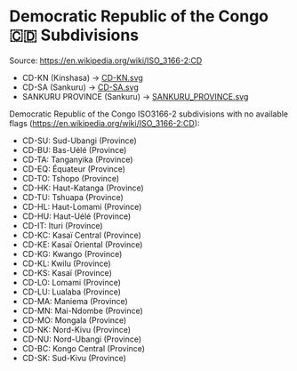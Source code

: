 # Democratic Republic of the Congo 🇨🇩 Subdivisions

Source: https://en.wikipedia.org/wiki/ISO_3166-2:CD

* CD-KN (Kinshasa) -> [CD-KN.svg](https://github.com/amckenna41/iso3166-flag-icons/blob/main/iso3166-2-icons/CD/CD-KN.svg)
* CD-SA (Sankuru) -> [CD-SA.svg](https://github.com/amckenna41/iso3166-flag-icons/blob/main/iso3166-2-icons/CD/CD-SA.svg)
* SANKURU PROVINCE (Sankuru) -> [SANKURU_PROVINCE.svg](https://github.com/amckenna41/iso3166-flag-icons/blob/main/iso3166-2-icons/CD/SANKURU_PROVINCE.svg)

Democratic Republic of the Congo ISO3166-2 subdivisions with no available flags (https://en.wikipedia.org/wiki/ISO_3166-2:CD):

* CD-SU: Sud-Ubangi (Province)
* CD-BU: Bas-Uélé (Province)
* CD-TA: Tanganyika (Province)
* CD-EQ: Équateur (Province)
* CD-TO: Tshopo (Province)
* CD-HK: Haut-Katanga (Province)
* CD-TU: Tshuapa (Province)
* CD-HL: Haut-Lomami (Province)
* CD-HU: Haut-Uélé (Province)
* CD-IT: Ituri (Province)
* CD-KC: Kasaï Central (Province)
* CD-KE: Kasaï Oriental (Province)
* CD-KG: Kwango (Province)
* CD-KL: Kwilu (Province)
* CD-KS: Kasaï (Province)
* CD-LO: Lomami (Province)
* CD-LU: Lualaba (Province)
* CD-MA: Maniema (Province)
* CD-MN: Mai-Ndombe (Province)
* CD-MO: Mongala (Province)
* CD-NK: Nord-Kivu (Province)
* CD-NU: Nord-Ubangi (Province)
* CD-BC: Kongo Central (Province)
* CD-SK: Sud-Kivu (Province)
